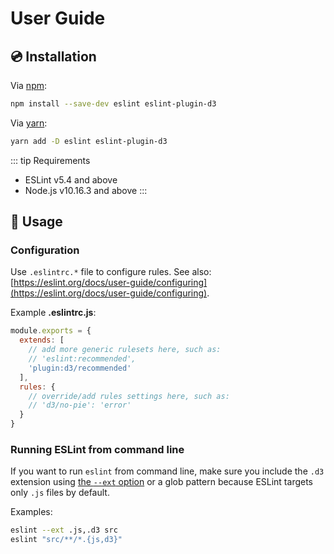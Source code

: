 # User Guide

## :cd: Installation

Via [npm](https://www.npmjs.com/):
```bash
npm install --save-dev eslint eslint-plugin-d3
```

Via [yarn](https://yarnpkg.com/):
```bash
yarn add -D eslint eslint-plugin-d3
```

::: tip Requirements
- ESLint v5.4 and above
- Node.js v10.16.3 and above
:::

## :book: Usage

### Configuration

Use `.eslintrc.*` file to configure rules. See also: [https://eslint.org/docs/user-guide/configuring](https://eslint.org/docs/user-guide/configuring).

Example **.eslintrc.js**:

```js
module.exports = {
  extends: [
    // add more generic rulesets here, such as:
    // 'eslint:recommended',
    'plugin:d3/recommended'
  ],
  rules: {
    // override/add rules settings here, such as:
    // 'd3/no-pie': 'error'
  }
}
```


### Running ESLint from command line

If you want to run `eslint` from command line, make sure you include the `.d3` extension using [the `--ext` option](https://eslint.org/docs/user-guide/configuring#specifying-file-extensions-to-lint) or a glob pattern because ESLint targets only `.js` files by default.

Examples:

```bash
eslint --ext .js,.d3 src
eslint "src/**/*.{js,d3}"
```